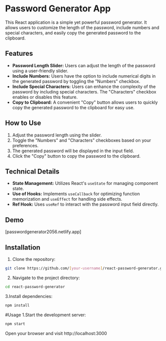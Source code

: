 # Password Generator App

This React application is a simple yet powerful password generator. It allows users to customize the length of the password, include numbers and special characters, and easily copy the generated password to the clipboard.

## Features

- **Password Length Slider:** Users can adjust the length of the password using a user-friendly slider.
- **Include Numbers:** Users have the option to include numerical digits in the generated password by toggling the "Numbers" checkbox.
- **Include Special Characters:** Users can enhance the complexity of the password by including special characters. The "Characters" checkbox enables or disables this feature.
- **Copy to Clipboard:** A convenient "Copy" button allows users to quickly copy the generated password to the clipboard for easy use.

## How to Use

1. Adjust the password length using the slider.
2. Toggle the "Numbers" and "Characters" checkboxes based on your preferences.
3. The generated password will be displayed in the input field.
4. Click the "Copy" button to copy the password to the clipboard.

## Technical Details

- **State Management:** Utilizes React's `useState` for managing component state.
- **Use of Hooks:** Implements `useCallback` for optimizing function memorization and `useEffect` for handling side effects.
- **Ref Hook:** Uses `useRef` to interact with the password input field directly.
## Demo
[passwordgenerator2056.netlify.app]
## Installation

1. Clone the repository:

```bash
git clone https://github.com/[your-username]/react-password-generator.git
```
2. Navigate to the project directory:
```bash
cd react-password-generator
```
3.Install dependencies:
```bash
npm install
```
#Usage
1.Start the development server:
```bash
npm start
```
Open your browser and visit http://localhost:3000




